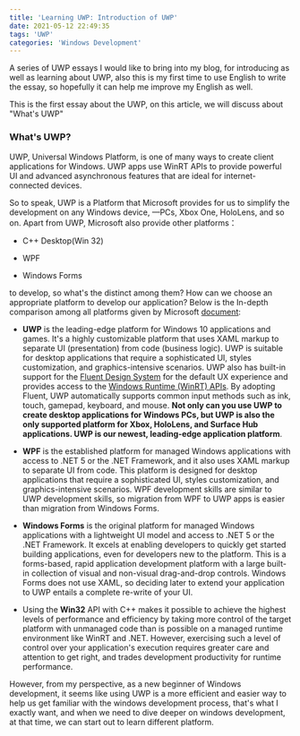 ```yaml
---
title: 'Learning UWP: Introduction of UWP'
date: 2021-05-12 22:49:35
tags: 'UWP'
categories: 'Windows Development'
---
```



A series of UWP essays I would like to bring into my blog, for introducing as well as learning about UWP, also this is my first time to use English to write the essay, so hopefully it can help me improve my English as well.   

This is the first essay about the UWP, on this article, we will discuss about "What's UWP" 

### What's UWP? 

UWP, Universal Windows Platform, is one of many ways to create client applications for Windows. UWP apps use WinRT APIs to provide powerful UI and advanced asynchronous features that are ideal for internet-connected devices.  

So to speak, UWP is a Platform that Microsoft provides for us to simplify the development on any Windows device, —PCs, Xbox One, HoloLens, and so on. Apart from UWP, Microsoft also provide other platforms： 

- C++ Desktop(Win 32) 

- WPF 

- Windows Forms 


to develop, so what's the distinct among them? How can we choose an appropriate platform to develop our application? Below is the In-depth comparison among all platforms given by Microsoft [document](https://docs.microsoft.com/en-us/windows/apps/desktop/choose-your-platform): 

- **UWP** is the leading-edge platform for Windows 10 applications and games. It's a highly customizable platform that uses XAML markup to separate UI (presentation) from code (business logic). UWP is suitable for desktop applications that require a sophisticated UI, styles customization, and graphics-intensive scenarios. UWP also has built-in support for the [Fluent Design System](https://docs.microsoft.com/en-us/windows/uwp/design/fluent-design-system/) for the default UX experience and provides access to the [Windows Runtime (WinRT) APIs](https://docs.microsoft.com/en-us/windows/uwp/get-started/universal-application-platform-guide#how-the-universal-windows-platform-relates-to-windows-runtime-apis). By adopting Fluent, UWP automatically supports common input methods such as ink, touch, gamepad, keyboard, and mouse. **Not only can you use UWP to create desktop applications for Windows PCs, but UWP is also the only supported platform for Xbox, HoloLens, and Surface Hub applications. UWP is our newest, leading-edge application platform**. 

- **WPF** is the established platform for managed Windows applications with access to .NET 5 or the .NET Framework, and it also uses XAML markup to separate UI from code. This platform is designed for desktop applications that require a sophisticated UI, styles customization, and graphics-intensive scenarios. WPF development skills are similar to UWP development skills, so migration from WPF to UWP apps is easier than migration from Windows Forms. 

- **Windows Forms** is the original platform for managed Windows applications with a lightweight UI model and access to .NET 5 or the .NET Framework. It excels at enabling developers to quickly get started building applications, even for developers new to the platform. This is a forms-based, rapid application development platform with a large built-in collection of visual and non-visual drag-and-drop controls. Windows Forms does not use XAML, so deciding later to extend your application to UWP entails a complete re-write of your UI. 

- Using the **Win32** API with C++ makes it possible to achieve the highest levels of performance and efficiency by taking more control of the target platform with unmanaged code than is possible on a managed runtime environment like WinRT and .NET. However, exercising such a level of control over your application's execution requires greater care and attention to get right, and trades development productivity for runtime performance. 

However, from my perspective, as a new beginner of Windows development, it seems like using UWP is a more efficient and easier way to help us get familiar with the windows development process, that's what I exactly want, and when we need to dive deeper on windows development, at that time, we can start out to learn different platform. 